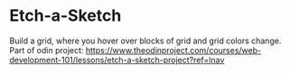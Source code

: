 # Etch-a-Sketch

Build a grid, where you hover over blocks of grid and grid colors change. Part of odin project: https://www.theodinproject.com/courses/web-development-101/lessons/etch-a-sketch-project?ref=lnav
